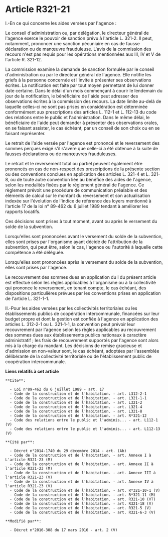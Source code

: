 # Article R321-21

I.-En ce qui concerne les aides versées par l'agence : 

Le conseil d'administration ou, par délégation, le directeur général de l'agence exerce le pouvoir de sanction prévu à
l'article L. 321-2. Il peut, notamment, prononcer une sanction pécuniaire en cas de fausse déclaration ou de manœuvre
frauduleuse. L'avis de la commission des recours n'est pas requis pour les opérations mentionnées aux III, IV et V de
l'article R. 321-12. 

La commission examine la demande de sanction formulée par le conseil d'administration ou par le directeur général de
l'agence. Elle notifie les griefs à la personne concernée et l'invite à présenter ses observations écrites. La notification
est faite par tout moyen permettant de lui donner date certaine. Dans le délai d'un mois commençant à courir le lendemain du
jour de la notification, le bénéficiaire de l'aide peut adresser des observations écrites à la commission des recours. La
date limite au-delà de laquelle celles-ci ne sont pas prises en considération est déterminée conformément aux prescriptions
des articles L. 112-1 et L. 112-13 du code des relations entre le public et l'administration. Dans le même délai, le
bénéficiaire de l'aide peut demander à présenter des observations orales, en se faisant assister, le cas échéant, par un
conseil de son choix ou en se faisant représenter. 

Le retrait de l'aide versée par l'agence est prononcé et le reversement des sommes perçues exigé s'il s'avère que celle-ci a
été obtenue à la suite de fausses déclarations ou de manœuvres frauduleuses. 

Le retrait et le reversement total ou partiel peuvent également être prononcés en cas de non-respect des prescriptions de la
présente section ou des conventions conclues en application des articles L. 321-4 et L. 321-8, ou de toute autre convention
liée au bénéfice des aides de l'agence, selon les modalités fixées par le règlement général de l'agence. Ce règlement prévoit
une procédure de communication préalable et des éléments de calcul sur le montant du reversement et son actualisation indexée
sur l'évolution de l'indice de référence des loyers mentionné à l'article 17 de la loi n° 89-462 du 6 juillet 1989 tendant à
améliorer les rapports locatifs. 

Ces décisions sont prises à tout moment, avant ou après le versement du solde de la subvention. 

Lorsqu'elles sont prononcées avant le versement du solde de la subvention, elles sont prises par l'organisme ayant décidé de
l'attribution de la subvention, qui peut être, selon le cas, l'agence ou l'autorité à laquelle cette compétence a été
déléguée. 

Lorsqu'elles sont prononcées après le versement du solde de la subvention, elles sont prises par l'agence. 

Le recouvrement des sommes dues en application du I du présent article est effectué selon les règles applicables à
l'organisme ou à la collectivité qui prononce le reversement, en tenant compte, le cas échéant, des dispositions
particulières prévues par les conventions prises en application de l'article L. 321-1-1. 

II.-Pour les aides versées par les collectivités territoriales ou les établissements publics de coopération intercommunale,
financées sur leur budget propre et dont la gestion est confiée à l'agence en application des articles L. 312-2-1 ou L.
321-1-1, la convention peut prévoir leur recouvrement par l'agence selon les règles applicables au recouvrement des sommes
dues aux établissements publics nationaux à caractère administratif ; les frais de recouvrement supportés par l'agence sont
alors mis à la charge du mandant. Les décisions de remise gracieuse et d'admission en non-valeur sont, le cas échéant,
adoptées par l'assemblée délibérante de la collectivité territoriale ou de l'établissement public de coopération
intercommunale.

**Liens relatifs à cet article**

	**Cite**:

	  - Loi n°89-462 du 6 juillet 1989 - art. 17
	  - Code de la construction et de l'habitation. - art. L312-2-1
	  - Code de la construction et de l'habitation. - art. L321-1-1
	  - Code de la construction et de l'habitation. - art. L321-2
	  - Code de la construction et de l'habitation. - art. L321-4
	  - Code de la construction et de l'habitation. - art. L321-8
	  - Code de la construction et de l'habitation. - art. R*321-12
	  - Code des relations entre le public et l'adminis... - art. L112-1 (V)
	  - Code des relations entre le public et l'adminis... - art. L112-13 (V)

	**Cité par**:

	  - Décret n°2014-1740 du 29 décembre 2014 - art. (Ab)
	  - Code de la construction et de l'habitation. - art. Annexe I à L'article R321-23 (M)
	  - Code de la construction et de l'habitation. - art. Annexe II à l'article R321-23 (M)
	  - Code de la construction et de l'habitation. - art. Annexe III à l'article R321-23 (V)
	  - Code de la construction et de l'habitation. - art. Annexe IV à l'article R321-23 (V)
	  - Code de la construction et de l'habitation. - art. R*321-10-1 (V)
	  - Code de la construction et de l'habitation. - art. R*321-11 (M)
	  - Code de la construction et de l'habitation. - art. R321-10 (VT)
	  - Code de la construction et de l'habitation. - art. R321-18 (V)
	  - Code de la construction et de l'habitation. - art. R321-5 (V)
	  - Code de la construction et de l'habitation. - art. R321-6-3 (V)

	**Modifié par**:

	  - Décret n°2016-308 du 17 mars 2016 - art. 2 (V)
